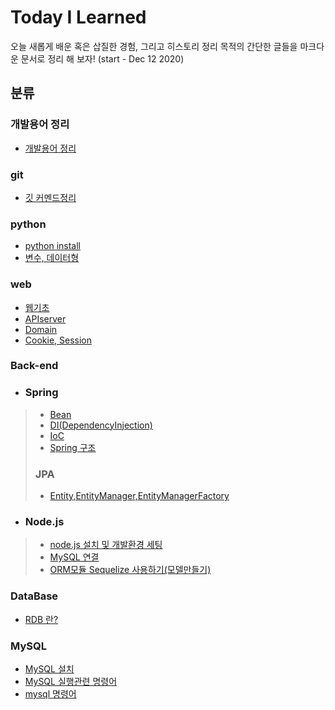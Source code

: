 # Today I Learned
오늘 새롭게 배운 혹은 삽질한 경험, 그리고 히스토리 정리 목적의 간단한 글들을 마크다운 문서로 정리 해 보자! (start - Dec 12 2020)    
## 분류
### 개발용어 정리
- [개발용어 정리](./ETC/dev-terminology.md)
### git
- [깃 커멘드정리](./git/git-command.md)
### python
- [python install](./Python/how-to-install-python.md)
- [변수, 데이터형](./Python/ariables-and-data-type.md)
### web
- [웹기초](./web/web-foundation.md)
- [APIserver](./web/APIserver.md)
- [Domain](./web/domain.md)
- [Cookie, Session](./web/cookie-and-session.md)
### **Back-end**
- ### **Spring** 
>- [Bean](./back-end/Spring/Bean.md)
>- [DI(DependencyInjection)](./back-end/Spring/DI(Dependency-Injection).md)
>- [IoC](./back-end/Spring/IOC(Inversion-Of-Control).md)
>- [Spring 구조](./back-end/Spring/DTO,DAO,Entity-class.md)  
> ### **JPA**
>- [Entity,EntityManager,EntityManagerFactory](./back-end/Spring/Entity,EntityManager,EntityManagerFactory)
- ### **Node.js**
>- [node.js 설치 및 개발환경 세팅](./back-end/NodeJS/how-to-install-nodeJs.md)
>- [MySQL 연결](./back-end/NodeJS/Connect-MySql.md)
>- [ORM모듈 Sequelize 사용하기(모델만들기)](./back-end/NodeJS/sequelize.md)
### DataBase
- [RDB 란?](./DataBase/relational-database.md)
### MySQL
- [MySQL 설치](./DataBase/MySQL/how-to-install-mysql.md)
- [MySQL 실행관련 명령어](./DataBase/MySQL/mysql-run-command.md)
- [mysql 명령어](./DataBase/MySQL/mysql-command.md)